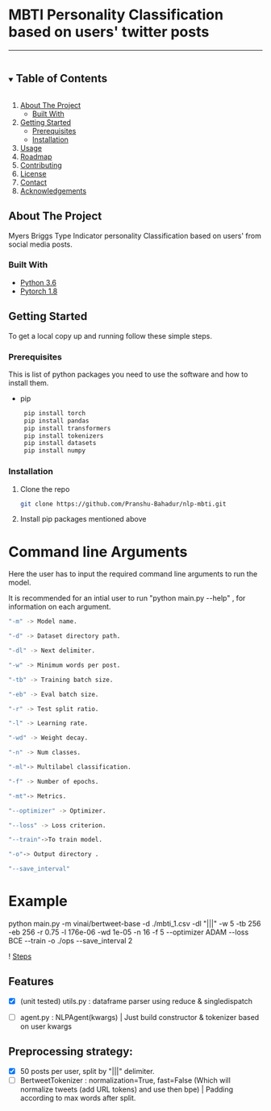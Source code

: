 # MBTI Personality Classification based on users' twitter posts
------
<!-- TABLE OF CONTENTS -->
<details open="open">
  <summary><h2 style="display: inline-block">Table of Contents</h2></summary>
  <ol>
    <li>
      <a href="#about-the-project">About The Project</a>
      <ul>
        <li><a href="#built-with">Built With</a></li>
      </ul>
    </li>
    <li>
      <a href="#getting-started">Getting Started</a>
      <ul>
        <li><a href="#prerequisites">Prerequisites</a></li>
        <li><a href="#installation">Installation</a></li>
      </ul>
    </li>
    <li><a href="#usage">Usage</a></li>
    <li><a href="#roadmap">Roadmap</a></li>
    <li><a href="#contributing">Contributing</a></li>
    <li><a href="#license">License</a></li>
    <li><a href="#contact">Contact</a></li>
    <li><a href="#acknowledgements">Acknowledgements</a></li>
  </ol>
</details>

<!-- ABOUT THE PROJECT -->
## About The Project  
   Myers Briggs Type Indicator personality Classification based on users' from social media posts.

### Built With

* [Python 3.6]()
* [Pytorch 1.8]()

<!-- GETTING STARTED -->
## Getting Started

To get a local copy up and running follow these simple steps.

### Prerequisites

This is  list of python packages you need to use the software and how to install them.


* pip
  ```sh
   pip install torch 
   pip install pandas 
   pip install transformers 
   pip install tokenizers 
   pip install datasets 
   pip install numpy
  ```

### Installation

1. Clone the repo
   ```sh
   git clone https://github.com/Pranshu-Bahadur/nlp-mbti.git
   ```
2. Install pip packages mentioned above

# Command line Arguments

Here the user has to input the required command line arguments to run the model.

It is recommended for an intial user to run "python main.py --help" , for information on each argument.

```sh
"-m" -> Model name.

"-d" -> Dataset directory path.

"-dl" -> Next delimiter.

"-w" -> Minimum words per post.

"-tb" -> Training batch size.

"-eb" -> Eval batch size.

"-r" -> Test split ratio.

"-l" -> Learning rate.

"-wd" -> Weight decay.

"-n" -> Num classes.

"-ml"-> Multilabel classification.

"-f" -> Number of epochs.

"-mt"-> Metrics.

"--optimizer" -> Optimizer.

"--loss" -> Loss criterion.

"--train"->To train model.

"-o"-> Output directory .

"--save_interval" 
```
# Example

python main.py -m vinai/bertweet-base -d ./mbti_1.csv -dl "|||" -w 5 -tb 256 -eb 256 -r 0.75 -l 176e-06 -wd 1e-05 -n 16 -f 5 --optimizer ADAM --loss BCE --train -o ./ops --save_interval 2

! [Steps](https://user-images.githubusercontent.com/53692053/131635349-39e049c7-c069-429f-b383-5965ab8d6c88.mp4)



## Features 

- [x] (unit tested) utils.py : dataframe parser using reduce & singledispatch
- [ ] agent.py : NLPAgent(kwargs) | Just build constructor & tokenizer based on user kwargs




## Preprocessing strategy:
- [x] 50 posts per user, split by "|||" delimiter.
- [ ] BertweetTokenizer : normalization=True, fast=False (Which will normalize tweets (add URL tokens) and use then bpe) | Padding according to max words after split.
